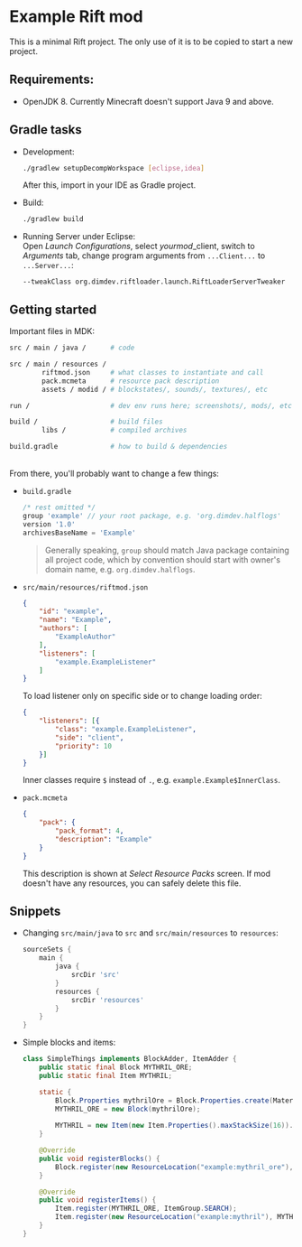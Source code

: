 # Example Rift mod

This is a minimal Rift project. The only use of it is to be copied to start a new project. 

## Requirements:
- OpenJDK 8. Currently Minecraft doesn't support Java 9 and above.

## Gradle tasks
- Development:
    ```sh
    ./gradlew setupDecompWorkspace [eclipse,idea]
    ```
    After this, import in your IDE as Gradle project.

- Build:
    ```sh
    ./gradlew build
    ```

- Running Server under Eclipse:<br>
    Open *Launch Configurations*, select *yourmod*\_client, switch to *Arguments* tab, change program arguments from `...Client...` to `...Server...`:
    ```
    --tweakClass org.dimdev.riftloader.launch.RiftLoaderServerTweaker
    ```

## Getting started

Important files in MDK:

```sh - sh to highlight comments
src / main / java /      # code 

src / main / resources / 
        riftmod.json     # what classes to instantiate and call 
        pack.mcmeta      # resource pack description
        assets / modid / # blockstates/, sounds/, textures/, etc 

run /                    # dev env runs here; screenshots/, mods/, etc 

build /                  # build files 
        libs /           # compiled archives 

build.gradle             # how to build & dependencies 
```
<br>
From there, you'll probably want to change a few things:  

- `build.gradle`
    ```groovy
    /* rest omitted */
    group 'example' // your root package, e.g. 'org.dimdev.halflogs'
    version '1.0'
    archivesBaseName = 'Example'
    ```
    > Generally speaking, `group` should match Java package containing all project code, which by convention should start with owner's domain name, e.g. `org.dimdev.halflogs`.  

- `src/main/resources/riftmod.json`
    ```json
    {
        "id": "example",
        "name": "Example",
        "authors": [
            "ExampleAuthor"
        ],
        "listeners": [
            "example.ExampleListener"
        ]
    } 
    ```
    To load listener only on specific side or to change loading order:
    ```json
    {
        "listeners": [{
            "class": "example.ExampleListener",
	        "side": "client",
	        "priority": 10
        }]
    }
    ```
    Inner classes require `$` instead of `.`, e.g. `example.Example$InnerClass`. 

- `pack.mcmeta`
    ```json
    {
        "pack": {
            "pack_format": 4,
            "description": "Example"
        }
    }
    ```
    This description is shown at *Select Resource Packs* screen. If mod doesn't have any resources, you can safely delete this file.

## Snippets

- Changing `src/main/java` to `src` and `src/main/resources` to `resources`:
    ```gradle
    sourceSets {
        main {
            java {
                srcDir 'src'
            }
            resources {
                srcDir 'resources'
            }
        }
    }
    ```

- Simple blocks and items:  
    ```java
    class SimpleThings implements BlockAdder, ItemAdder {
        public static final Block MYTHRIL_ORE;
        public static final Item MYTHRIL;
    
        static {
            Block.Properties mythrilOre = Block.Properties.create(Material.ROCK).hardnessAndResistance(5F, 15F);
            MYTHRIL_ORE = new Block(mythrilOre);
        
            MYTHRIL = new Item(new Item.Properties().maxStackSize(16)).group(ItemGroup.SEARCH);
        }
    
        @Override
	    public void registerBlocks() {
	    	Block.register(new ResourceLocation("example:mythril_ore"), MYTHRIL_ORE);
        }
    
        @Override
	    public void registerItems() {
		    Item.register(MYTHRIL_ORE, ItemGroup.SEARCH);
		    Item.register(new ResourceLocation("example:mythril"), MYTHRIL);
        }
    }
    ```
